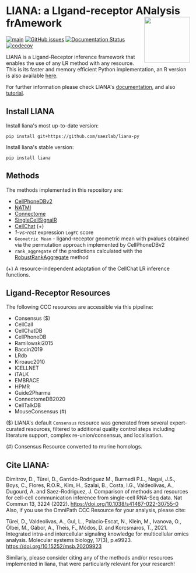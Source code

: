 # LIANA: a LIgand-receptor ANalysis frAmework <img src="https://github.com/saezlab/liana-py/blob/main/docs/source/logo.png?raw=true" align="right" height="125">

<!-- badges: start -->
[![main](https://github.com/saezlab/liana-py/actions/workflows/main.yml/badge.svg)](https://github.com/saezlab/liana-py/actions)
[![GitHub issues](https://img.shields.io/github/issues/saezlab/liana-py.svg)](https://github.com/saezlab/liana-py/issues/)
[![Documentation Status](https://readthedocs.org/projects/liana-py/badge/?version=latest)](https://liana-py.readthedocs.io/en/latest/?badge=latest)
[![codecov](https://codecov.io/gh/saezlab/liana-py/branch/main/graph/badge.svg?token=TM0P29KKN5)](https://codecov.io/gh/saezlab/liana-py)
<!-- badges: end -->

LIANA is a Ligand-Receptor inference framework that enables the use of any LR method with any resource.
This is its faster and memory efficient Python implementation, an R version is also available [here](https://github.com/saezlab/liana).


For further information please check LIANA's [documentation](https://liana-py.readthedocs.io/en/latest/api.html), and also [tutorial](https://liana-py.readthedocs.io/en/latest/notebooks/basic_usage.html).

## Install LIANA

Install liana's most up-to-date version:
```
pip install git+https://github.com/saezlab/liana-py
```

Install liana's stable version:
```
pip install liana
```


## Methods

The methods implemented in this repository are:

- [CellPhoneDBv2](https://github.com/Teichlab/cellphonedb)
- [NATMI](https://github.com/forrest-lab/NATMI)
- [Connectome](https://github.com/msraredon/Connectome)
- [SingleCellSignalR](https://github.com/SCA-IRCM/SingleCellSignalR)
- [CellChat](https://github.com/sqjin/CellChat) (+)
- *1-vs-rest* expression `LogFC` score
- `Geometric Mean` - ligand-receptor geometric mean with pvalues obtained 
via the permutation approach implemented by CellPhoneDBv2
- `rank_aggregate` of the predictions calculated with the
[RobustRankAggregate](https://academic.oup.com/bioinformatics/article/28/4/573/213339) method

(+) A resource-independent adaptation of the CellChat LR inference functions.

## Ligand-Receptor Resources

The following CCC resources are accessible via this pipeline:

- Consensus ($)
- CellCall
- CellChatDB
- CellPhoneDB
- Ramilowski2015
- Baccin2019
- LRdb
- Kiroauc2010
- ICELLNET
- iTALK
- EMBRACE
- HPMR
- Guide2Pharma
- ConnectomeDB2020
- CellTalkDB
- MouseConsensus (#)

($) LIANA's default `Consensus` resource was generated from several expert-curated resources, 
filtered to additional quality control steps including literature support, complex re-union/consensus,
and localisation.

(#) Consensus Resource converted to murine homologs.


## Cite LIANA:

Dimitrov, D., Türei, D., Garrido-Rodriguez M., Burmedi P.L., Nagai, J.S., Boys, C., Flores, R.O.R., Kim, H., Szalai, B., Costa, I.G., Valdeolivas, A., Dugourd, A. and Saez-Rodriguez, J. Comparison of methods and resources for cell-cell communication inference from single-cell RNA-Seq data. Nat Commun 13, 3224 (2022). https://doi.org/10.1038/s41467-022-30755-0
Also, if you use the OmniPath CCC Resource for your analysis, please cite:

Türei, D., Valdeolivas, A., Gul, L., Palacio‐Escat, N., Klein, M., Ivanova, O., Ölbei, M., Gábor, A., Theis, F., Módos, D. and Korcsmáros, T., 2021. Integrated intra‐and intercellular signaling knowledge for multicellular omics analysis. Molecular systems biology, 17(3), p.e9923. https://doi.org/10.15252/msb.20209923

Similarly, please consider citing any of the methods and/or resources implemented in liana, that were particularly relevant for your research!


